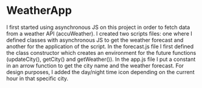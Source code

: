 # WeatherApp

I first started using asynchronous JS on this project in order to fetch data from a weather API (accuWeather). I created two scripts files: one where I defined classes with asynchronous JS to get the weather forecast and another for the application of the script. In the forecast.js file I first defined the class constructor which creates an environment for the future functions (updateCity(), getCity() and getWeather()). In the app.js file I put a constant in an arrow function to get the city name and the weather forecast. For design purposes, I added the day/night time icon depending on the current hour in that specific city.
